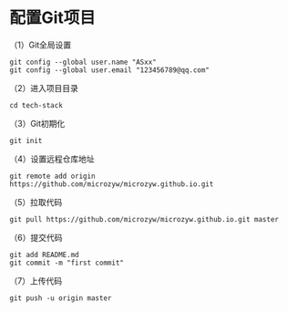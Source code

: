 # 配置Git项目
（1）Git全局设置
```
git config --global user.name "ASxx" 
git config --global user.email "123456789@qq.com"
```
（2）进入项目目录
```
cd tech-stack
```
（3）Git初期化
```
git init
```
（4）设置远程仓库地址
```
git remote add origin https://github.com/microzyw/microzyw.github.io.git
```
（5）拉取代码
```
git pull https://github.com/microzyw/microzyw.github.io.git master
```
（6）提交代码
```
git add README.md 
git commit -m "first commit" 
```
（7）上传代码
```
git push -u origin master
```